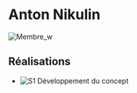 # Anton Nikulin

 ![Membre_w]( https://fakeimg.pl/400x400?text=x)

 ## Réalisations

 <!-- Une image par semaine de la réalisation dont tu es le plus fier avec une légende -->

* ![S1 Développement du concept](https://fakeimg.pl/400x400?text=Concept)
